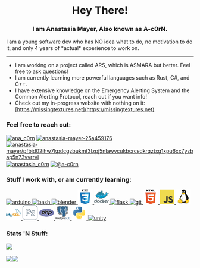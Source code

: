 <h1 align="center">Hey There!</h1>

<h3 align="center">I am Anastasia Mayer, Also known as A-c0rN.</h3>
I am a young software dev who has NO idea what to do, no motivation to do it, and only 4 years of *actual* experience to work on.

---

- I am working on a project called ARS, which is ASMARA but better. Feel free to ask questions!
- I am currently learning more powerful languages such as Rust, C#, and C++.
- I have extensive knowledge on the Emergency Alerting System and the Common Alerting Protocol, reach out if you want info!
- Check out my in-progress website with nothing on it: [https://missingtextures.net](https://missingtextures.net)

<h3 align="left">Feel free to reach out:</h3>
<p align="left">
<a href="https://twitter.com/ana_c0rn" target="blank"><img align="center" src="https://raw.githubusercontent.com/rahuldkjain/github-profile-readme-generator/master/src/images/icons/Social/twitter.svg" alt="ana_c0rn" height="30" width="40" /></a>
<a href="https://linkedin.com/in/anastasia-mayer-25a459176" target="blank"><img align="center" src="https://raw.githubusercontent.com/rahuldkjain/github-profile-readme-generator/master/src/images/icons/Social/linked-in-alt.svg" alt="anastasia-mayer-25a459176" height="30" width="40" /></a>
<a href="https://fb.com/anastasia-mayer/pfbid02ihw7kpdcgzbukmt3lzpj5nlawvcukbcrcsdkrqztxg1xpu6xx7yzbap5n73vvrrvl" target="blank"><img align="center" src="https://raw.githubusercontent.com/rahuldkjain/github-profile-readme-generator/master/src/images/icons/Social/facebook.svg" alt="anastasia-mayer/pfbid02ihw7kpdcgzbukmt3lzpj5nlawvcukbcrcsdkrqztxg1xpu6xx7yzbap5n73vvrrvl" height="30" width="40" /></a>
<a href="https://instagram.com/anastasia_c0rn" target="blank"><img align="center" src="https://raw.githubusercontent.com/rahuldkjain/github-profile-readme-generator/master/src/images/icons/Social/instagram.svg" alt="anastasia_c0rn" height="30" width="40" /></a>
<a href="https://www.youtube.com/@a-c0rn" target="blank"><img align="center" src="https://raw.githubusercontent.com/rahuldkjain/github-profile-readme-generator/master/src/images/icons/Social/youtube.svg" alt="@a-c0rn" height="30" width="40" /></a>
</p>

<h3 align="left">Stuff I work with, or am currently learning:</h3>
<p align="left"> <a href="https://www.arduino.cc/" target="_blank" rel="noreferrer"> <img src="https://cdn.worldvectorlogo.com/logos/arduino-1.svg" alt="arduino" width="40" height="40"/> </a> <a href="https://www.gnu.org/software/bash/" target="_blank" rel="noreferrer"> <img src="https://www.vectorlogo.zone/logos/gnu_bash/gnu_bash-icon.svg" alt="bash" width="40" height="40"/> </a> <a href="https://www.blender.org/" target="_blank" rel="noreferrer"> <img src="https://download.blender.org/branding/community/blender_community_badge_white.svg" alt="blender" width="40" height="40"/> </a> <a href="https://www.w3schools.com/css/" target="_blank" rel="noreferrer"> <img src="https://raw.githubusercontent.com/devicons/devicon/master/icons/css3/css3-original-wordmark.svg" alt="css3" width="40" height="40"/> </a> <a href="https://www.docker.com/" target="_blank" rel="noreferrer"> <img src="https://raw.githubusercontent.com/devicons/devicon/master/icons/docker/docker-original-wordmark.svg" alt="docker" width="40" height="40"/> </a> <a href="https://flask.palletsprojects.com/" target="_blank" rel="noreferrer"> <img src="https://www.vectorlogo.zone/logos/pocoo_flask/pocoo_flask-icon.svg" alt="flask" width="40" height="40"/> </a> <a href="https://git-scm.com/" target="_blank" rel="noreferrer"> <img src="https://www.vectorlogo.zone/logos/git-scm/git-scm-icon.svg" alt="git" width="40" height="40"/> </a> <a href="https://www.w3.org/html/" target="_blank" rel="noreferrer"> <img src="https://raw.githubusercontent.com/devicons/devicon/master/icons/html5/html5-original-wordmark.svg" alt="html5" width="40" height="40"/> </a> <a href="https://developer.mozilla.org/en-US/docs/Web/JavaScript" target="_blank" rel="noreferrer"> <img src="https://raw.githubusercontent.com/devicons/devicon/master/icons/javascript/javascript-original.svg" alt="javascript" width="40" height="40"/> </a> <a href="https://www.linux.org/" target="_blank" rel="noreferrer"> <img src="https://raw.githubusercontent.com/devicons/devicon/master/icons/linux/linux-original.svg" alt="linux" width="40" height="40"/> </a> <a href="https://www.mysql.com/" target="_blank" rel="noreferrer"> <img src="https://raw.githubusercontent.com/devicons/devicon/master/icons/mysql/mysql-original-wordmark.svg" alt="mysql" width="40" height="40"/> </a> <a href="https://www.photoshop.com/en" target="_blank" rel="noreferrer"> <img src="https://raw.githubusercontent.com/devicons/devicon/master/icons/photoshop/photoshop-line.svg" alt="photoshop" width="40" height="40"/> </a> <a href="https://www.php.net" target="_blank" rel="noreferrer"> <img src="https://raw.githubusercontent.com/devicons/devicon/master/icons/php/php-original.svg" alt="php" width="40" height="40"/> </a> <a href="https://www.postgresql.org" target="_blank" rel="noreferrer"> <img src="https://raw.githubusercontent.com/devicons/devicon/master/icons/postgresql/postgresql-original-wordmark.svg" alt="postgresql" width="40" height="40"/> </a> <a href="https://www.python.org" target="_blank" rel="noreferrer"> <img src="https://raw.githubusercontent.com/devicons/devicon/master/icons/python/python-original.svg" alt="python" width="40" height="40"/> </a> <a href="https://unity.com/" target="_blank" rel="noreferrer"> <img src="https://www.vectorlogo.zone/logos/unity3d/unity3d-icon.svg" alt="unity" width="40" height="40"/> </a> </p>

<h3 align="left">Stats 'N Stuff:</h3>
<p align="left"><a href="https://github.com/ryo-ma/github-profile-trophy">
  <img width=800 src="https://github-profile-trophy.vercel.app/?username=a-c0rn&column=9&no-frame=true"/>
</a></p>
<div>
  <img height="170" align="left" src="https://github-readme-stats.vercel.app/api?username=a-c0rn&count_private=true&include_all_commits=true" />
  <img src="https://github-readme-stats.vercel.app/api/top-langs/?username=a-c0rn&layout=compact" />
</div>
